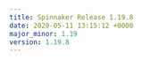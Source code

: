 ```yaml
---
title: Spinnaker Release 1.19.8
date: 2020-05-11 13:15:12 +0000
major_minor: 1.19
version: 1.19.8
---
```


<script src="https://gist.github.com/spinnaker-release/cc4410d674679c5765246a40f28e3cad.js?file=1.19.8.md"></script>
<script src="https://gist.github.com/spinnaker-release/cc4410d674679c5765246a40f28e3cad.js?file=1.19.7.md"></script>
<script src="https://gist.github.com/spinnaker-release/cc4410d674679c5765246a40f28e3cad.js?file=1.19.6.md"></script>
<script src="https://gist.github.com/spinnaker-release/cc4410d674679c5765246a40f28e3cad.js?file=1.19.5.md"></script>
<script src="https://gist.github.com/spinnaker-release/cc4410d674679c5765246a40f28e3cad.js?file=1.19.4.md"></script>
<script src="https://gist.github.com/spinnaker-release/cc4410d674679c5765246a40f28e3cad.js?file=1.19.3.md"></script>
<script src="https://gist.github.com/spinnaker-release/cc4410d674679c5765246a40f28e3cad.js?file=1.19.2.md"></script>
<script src="https://gist.github.com/spinnaker-release/cc4410d674679c5765246a40f28e3cad.js?file=1.19.1.md"></script>
<script src="https://gist.github.com/spinnaker-release/cc4410d674679c5765246a40f28e3cad.js?file=1.19.0.md"></script>
